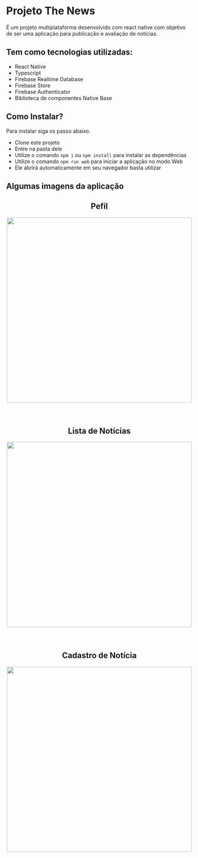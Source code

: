 # Projeto The News

É um projeto multiplataforma desenvolvido com react native com objetivo de ser uma aplicação para publicação e avaliação de notícias.

## Tem como tecnologias utilizadas:

- React Native
- Typescript
- Firebase Realtime Database
- Firebase Store
- Firebase Authenticator
- Biblioteca de componentes Native Base

## Como Instalar?

Para instalar siga os passo abaixo.

- Clone este projeto
- Entre na pasta dele
- Utilize o comando `npm i` ou `npm install` para instalar as dependências
- Utilize o comando `npm run web` para iniciar a aplicação no modo Web
- Ele abrirá automaticamente em seu navegador basta utilizar

## Algumas imagens da aplicação

<div align="center">
	<h2>Pefil</h2>
	<img width="500" style="display: block;" src="./docs/images/imagem-1.png">
	<h2 style="margin-top: 4rem;" >Lista de Notícias</h2>
	<img width="500" style="display: block;" src="./docs/images/imagem-2.png">
	<h2 style="margin-top: 4rem;">Cadastro de Notícia</h2>
	<img width="500" style="display: block;" src="./docs/images/imagem-3.png">
</div>
